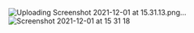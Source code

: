 ![Uploading Screenshot 2021-12-01 at 15.31.13.png…]()
![Screenshot 2021-12-01 at 15 31 18](https://user-images.githubusercontent.com/69495468/144213907-772917eb-95bc-4e90-902d-7d4ba66606e1.png)
